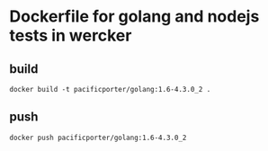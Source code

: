 # Dockerfile for golang and nodejs tests in wercker

## build

```
docker build -t pacificporter/golang:1.6-4.3.0_2 .
```

## push

```
docker push pacificporter/golang:1.6-4.3.0_2
```
